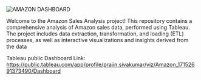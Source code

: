 ![AMAZON DASHBOARD](https://github.com/user-attachments/assets/a7e43d9b-ed1a-4bd0-9f0a-c1b5542cc4c7)

Welcome to the Amazon Sales Analysis project! This repository contains a comprehensive analysis of Amazon sales data, performed using Tableau. The project includes data extraction, transformation, and loading (ETL) processes, as well as interactive visualizations and insights derived from the data

Tableau public Dashboard Link:
https://public.tableau.com/app/profile/prajin.sivakumar/viz/Amazon_17152691373490/Dashboard
